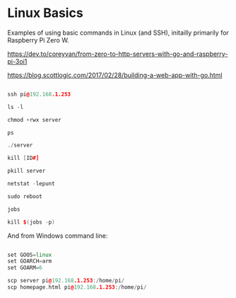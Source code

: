 # Linux Basics

Examples of using basic commands in Linux (and SSH), initailly primarily for Raspberry Pi Zero W.

https://dev.to/coreyvan/from-zero-to-http-servers-with-go-and-raspberry-pi-3oi1

https://blog.scottlogic.com/2017/02/28/building-a-web-app-with-go.html


```C++

ssh pi@192.168.1.253

ls -l

chmod +rwx server

ps

./server

kill [ID#]

pkill server

netstat -lepunt

sudo reboot

jobs

kill $(jobs -p)

```


And from Windows command line:

```C++

set GOOS=linux
set GOARCH=arm
set GOARM=6

scp server pi@192.168.1.253:/home/pi/
scp homepage.html pi@192.168.1.253:/home/pi/


```
